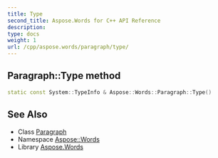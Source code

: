 ```yaml
---
title: Type
second_title: Aspose.Words for C++ API Reference
description: 
type: docs
weight: 1
url: /cpp/aspose.words/paragraph/type/
---
```

## Paragraph::Type method




```cpp
static const System::TypeInfo & Aspose::Words::Paragraph::Type()
```

## See Also

* Class [Paragraph](../)
* Namespace [Aspose::Words](../../)
* Library [Aspose.Words](../../../)
